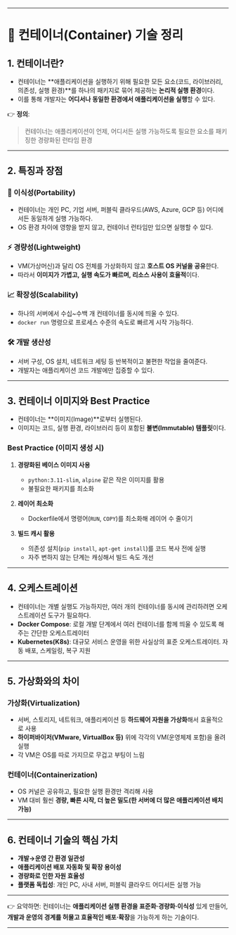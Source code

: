 

---

# 🐳 컨테이너(Container) 기술 정리

## 1. 컨테이너란?

* 컨테이너는 \*\*애플리케이션을 실행하기 위해 필요한 모든 요소(코드, 라이브러리, 의존성, 실행 환경)\*\*를 하나의 패키지로 묶어 제공하는 **논리적 실행 환경**이다.
* 이를 통해 개발자는 **어디서나 동일한 환경에서 애플리케이션을 실행**할 수 있다.

👉 **정의**:

> 컨테이너는 애플리케이션이 언제, 어디서든 실행 가능하도록 필요한 요소를 패키징한 경량화된 런타임 환경

---

## 2. 특징과 장점

### 🚀 이식성(Portability)

* 컨테이너는 개인 PC, 기업 서버, 퍼블릭 클라우드(AWS, Azure, GCP 등) 어디에서든 동일하게 실행 가능하다.
* OS 환경 차이에 영향을 받지 않고, 컨테이너 런타임만 있으면 실행할 수 있다.

### ⚡ 경량성(Lightweight)

* VM(가상머신)과 달리 OS 전체를 가상화하지 않고 **호스트 OS 커널을 공유**한다.
* 따라서 **이미지가 가볍고, 실행 속도가 빠르며, 리소스 사용이 효율적**이다.

### 📈 확장성(Scalability)

* 하나의 서버에서 수십\~수백 개 컨테이너를 동시에 띄울 수 있다.
* `docker run` 명령으로 프로세스 수준의 속도로 빠르게 시작 가능하다.

### 🛠️ 개발 생산성

* 서버 구성, OS 설치, 네트워크 세팅 등 반복적이고 불편한 작업을 줄여준다.
* 개발자는 애플리케이션 코드 개발에만 집중할 수 있다.

---

## 3. 컨테이너 이미지와 Best Practice

* 컨테이너는 \*\*이미지(Image)\*\*로부터 실행된다.
* 이미지는 코드, 실행 환경, 라이브러리 등이 포함된 **불변(Immutable) 템플릿**이다.

### Best Practice (이미지 생성 시)

1. **경량화된 베이스 이미지 사용**

   * `python:3.11-slim`, `alpine` 같은 작은 이미지를 활용
   * 불필요한 패키지를 최소화

2. **레이어 최소화**

   * Dockerfile에서 명령어(`RUN`, `COPY`)를 최소화해 레이어 수 줄이기

3. **빌드 캐시 활용**

   * 의존성 설치(`pip install`, `apt-get install`)를 코드 복사 전에 실행
   * 자주 변하지 않는 단계는 캐싱해서 빌드 속도 개선

---

## 4. 오케스트레이션

* 컨테이너는 개별 실행도 가능하지만, 여러 개의 컨테이너를 동시에 관리하려면 오케스트레이션 도구가 필요하다.
* **Docker Compose**: 로컬 개발 단계에서 여러 컨테이너를 함께 띄울 수 있도록 해주는 간단한 오케스트레이터
* **Kubernetes(K8s)**: 대규모 서비스 운영을 위한 사실상의 표준 오케스트레이터. 자동 배포, 스케일링, 복구 지원

---

## 5. 가상화와의 차이

### 가상화(Virtualization)

* 서버, 스토리지, 네트워크, 애플리케이션 등 **하드웨어 자원을 가상화**해서 효율적으로 사용
* **하이퍼바이저(VMware, VirtualBox 등)** 위에 각각의 VM(운영체제 포함)을 올려 실행
* 각 VM은 OS를 따로 가지므로 무겁고 부팅이 느림

### 컨테이너(Containerization)

* OS 커널은 공유하고, 필요한 실행 환경만 격리해 사용
* VM 대비 훨씬 **경량, 빠른 시작, 더 높은 밀도(한 서버에 더 많은 애플리케이션 배치 가능)**

---

## 6. 컨테이너 기술의 핵심 가치

* **개발→운영 간 환경 일관성**
* **애플리케이션 배포 자동화 및 확장 용이성**
* **경량화로 인한 자원 효율성**
* **플랫폼 독립성**: 개인 PC, 사내 서버, 퍼블릭 클라우드 어디서든 실행 가능

---

👉 요약하면:
컨테이너는 **애플리케이션 실행 환경을 표준화·경량화·이식성** 있게 만들어, **개발과 운영의 경계를 허물고 효율적인 배포·확장**을 가능하게 하는 기술이다.

---
